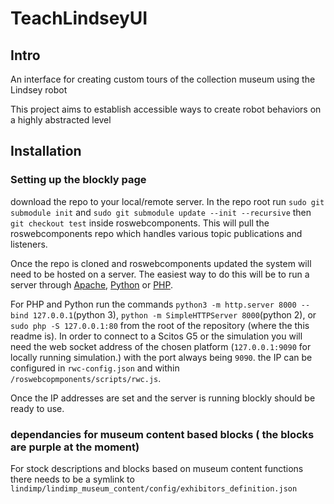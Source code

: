 # TeachLindseyUI
## Intro
An interface for creating custom tours of the collection museum using the Lindsey robot

This project aims to establish accessible ways to create robot behaviors on a highly abstracted level

## Installation
### Setting up the blockly page
download the repo to your local/remote server. In the repo root run `sudo git submodule init` and `sudo git submodule update --init --recursive` then `git checkout test` inside roswebcomponents. This will pull the roswebcomponents repo which handles various topic publications and listeners.

Once the repo is cloned and roswebcomponents updated the system will need to be hosted on a server.
The easiest way to do this will be to run a server through [Apache](https://www.apache.org/dist/), [Python](https://www.python.org/downloads/) or [PHP](https://www.php.net/downloads.php).

For PHP and Python run the commands `python3 -m http.server 8000 --bind 127.0.0.1`(python 3), `python -m SimpleHTTPServer 8000`(python 2), or `sudo php -S 127.0.0.1:80` from the root of the repository (where the this readme is). In order to connect to a Scitos G5 or the simulation you will need the web socket address of the chosen platform (`127.0.0.1:9090` for locally running simulation.) with the port always being `9090`. the IP can be configured in `rwc-config.json` and within `/roswebcopmponents/scripts/rwc.js`.

Once the IP addresses are set and the server is running blockly should be ready to use.

### dependancies for museum content based blocks ( the blocks are purple at the moment)
For stock descriptions and blocks based on museum content functions there needs to be a symlink to `lindimp/lindimp_museum_content/config/exhibitors_definition.json`

###
